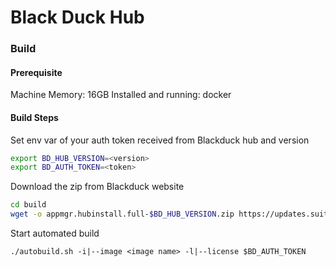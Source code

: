 # Black Duck Hub

### Build

#### Prerequisite

Machine Memory: 16GB
Installed and running: docker

#### Build Steps

Set env var of your auth token received from Blackduck hub and version

```bash
export BD_HUB_VERSION=<version>
export BD_AUTH_TOKEN=<token>
```

Download the zip from Blackduck website
```bash
cd build
wget -o appmgr.hubinstall.full-$BD_HUB_VERSION.zip https://updates.suite.blackducksoftware.com/appmgr.artifacts/bds-release/com/blackducksoftware/hub/appmgr.hubinstall.full/$BD_HUB_VERSION/appmgr.hubinstall.full-$BD_HUB_VERSION.zip?authToken=$BD_AUTH_TOKEN
```

Start automated build
```
./autobuild.sh -i|--image <image name> -l|--license $BD_AUTH_TOKEN
```

